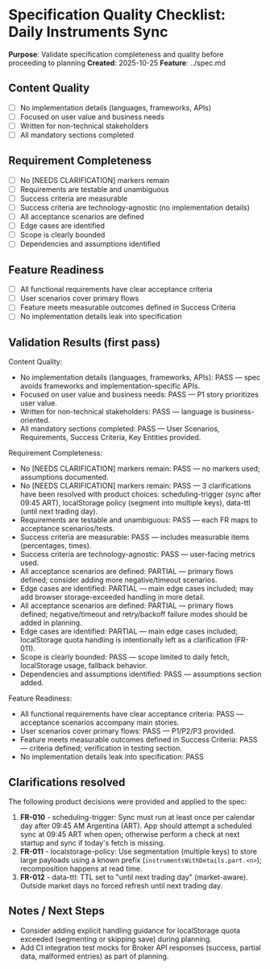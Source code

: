 # Specification Quality Checklist: Daily Instruments Sync

**Purpose**: Validate specification completeness and quality before proceeding to planning
**Created**: 2025-10-25
**Feature**: ../spec.md

## Content Quality

- [ ] No implementation details (languages, frameworks, APIs)
- [ ] Focused on user value and business needs
- [ ] Written for non-technical stakeholders
- [ ] All mandatory sections completed

## Requirement Completeness

- [ ] No [NEEDS CLARIFICATION] markers remain
- [ ] Requirements are testable and unambiguous
- [ ] Success criteria are measurable
- [ ] Success criteria are technology-agnostic (no implementation details)
- [ ] All acceptance scenarios are defined
- [ ] Edge cases are identified
- [ ] Scope is clearly bounded
- [ ] Dependencies and assumptions identified

## Feature Readiness

- [ ] All functional requirements have clear acceptance criteria
- [ ] User scenarios cover primary flows
- [ ] Feature meets measurable outcomes defined in Success Criteria
- [ ] No implementation details leak into specification

## Validation Results (first pass)

Content Quality:

- No implementation details (languages, frameworks, APIs): PASS — spec avoids frameworks and implementation-specific APIs.
- Focused on user value and business needs: PASS — P1 story prioritizes user value.
- Written for non-technical stakeholders: PASS — language is business-oriented.
- All mandatory sections completed: PASS — User Scenarios, Requirements, Success Criteria, Key Entities provided.

Requirement Completeness:

- No [NEEDS CLARIFICATION] markers remain: PASS — no markers used; assumptions documented.
- No [NEEDS CLARIFICATION] markers remain: PASS — 3 clarifications have been resolved with product choices: scheduling-trigger (sync after 09:45 ART), localStorage policy (segment into multiple keys), data-ttl (until next trading day).
- Requirements are testable and unambiguous: PASS — each FR maps to acceptance scenarios/tests.
- Success criteria are measurable: PASS — includes measurable items (percentages, times).
- Success criteria are technology-agnostic: PASS — user-facing metrics used.
- All acceptance scenarios are defined: PARTIAL — primary flows defined; consider adding more negative/timeout scenarios.
- Edge cases are identified: PARTIAL — main edge cases included; may add browser storage-exceeded handling in more detail.
- All acceptance scenarios are defined: PARTIAL — primary flows defined; negative/timeout and retry/backoff failure modes should be added in planning.
- Edge cases are identified: PARTIAL — main edge cases included; localStorage quota handling is intentionally left as a clarification (FR-011).
- Scope is clearly bounded: PASS — scope limited to daily fetch, localStorage usage, fallback behavior.
- Dependencies and assumptions identified: PASS — assumptions section added.

Feature Readiness:

- All functional requirements have clear acceptance criteria: PASS — acceptance scenarios accompany main stories.
- User scenarios cover primary flows: PASS — P1/P2/P3 provided.
- Feature meets measurable outcomes defined in Success Criteria: PASS — criteria defined; verification in testing section.
- No implementation details leak into specification: PASS

## Clarifications resolved

The following product decisions were provided and applied to the spec:

1. **FR-010** - scheduling-trigger: Sync must run at least once per calendar day after 09:45 AM Argentina (ART). App should attempt a scheduled sync at 09:45 ART when open; otherwise perform a check at next startup and sync if today's fetch is missing.
2. **FR-011** - localstorage-policy: Use segmentation (multiple keys) to store large payloads using a known prefix (`instrumentsWithDetails.part.<n>`); recomposition happens at read time.
3. **FR-012** - data-ttl: TTL set to "until next trading day" (market-aware). Outside market days no forced refresh until next trading day.

## Notes / Next Steps

- Consider adding explicit handling guidance for localStorage quota exceeded (segmenting or skipping save) during planning.
- Add CI integration test mocks for Broker API responses (success, partial data, malformed entries) as part of planning.
